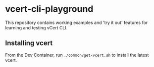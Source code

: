 # vcert-cli-playground
This repository contains working examples and 'try it out' features for learning and testing vCert CLI.

## Installing vcert
From the Dev Container, run `./common/get-vcert.sh` to install the latest vcert.